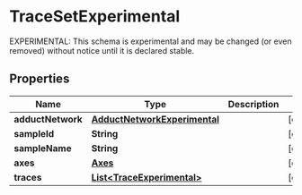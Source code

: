 

# TraceSetExperimental

EXPERIMENTAL: This schema is experimental and may be changed (or even removed) without notice until it is declared stable.

## Properties

| Name | Type | Description | Notes |
|------------ | ------------- | ------------- | -------------|
|**adductNetwork** | [**AdductNetworkExperimental**](AdductNetworkExperimental.md) |  |  [optional] |
|**sampleId** | **String** |  |  [optional] |
|**sampleName** | **String** |  |  [optional] |
|**axes** | [**Axes**](Axes.md) |  |  [optional] |
|**traces** | [**List&lt;TraceExperimental&gt;**](TraceExperimental.md) |  |  [optional] |



